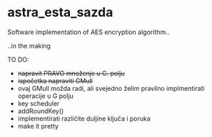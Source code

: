 # astra_esta_sazda
Software implementation of AES encryption algorithm..

..in the making

TO DO:
  - <s>napravit PRAVO množenje u G. polju</s>
  - <s>ispočetka napraviti GMull</s>
  - ovaj GMull možda radi, ali svejedno želim pravilno implmentirati operacije u G polju
  - key scheduler
  - addRoundKey()
  - implementirati različite duljine ključa i poruka
  - make it pretty
